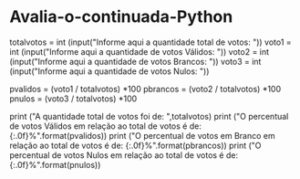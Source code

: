 # Avalia-o-continuada-Python

totalvotos = int (input("Informe aqui a quantidade total de votos: "))
voto1 = int (input("Informe aqui a quantidade de votos Válidos: "))
voto2 = int (input("Informe aqui a quantidade de votos Brancos: "))
voto3 = int (input("Informe aqui a quantidade de votos Nulos: "))

pvalidos = (voto1 / totalvotos) *100
pbrancos = (voto2 / totalvotos) *100
pnulos = (voto3 / totalvotos) *100

print ("A quantidade total de votos foi de: ",totalvotos)
print ("O percentual de votos Válidos em relação ao total de votos é de: {:.0f}%".format(pvalidos))
print ("O percentual de votos em Branco em relação ao total de votos é de: {:.0f}%".format(pbrancos))
print ("O percentual de votos Nulos em relação ao total de votos é de: {:.0f}%".format(pnulos))
